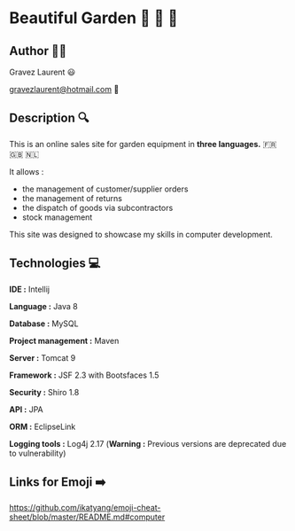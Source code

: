 # Beautiful Garden :herb: :deciduous_tree: :sunflower:

## Author :man_technologist:

Gravez Laurent :smiley:

gravezlaurent@hotmail.com :email:

## Description :mag:

This is an online sales site for garden equipment in **three languages.** :fr: :uk: :netherlands:
 
It allows : 

- the management of customer/supplier orders 
- the management of returns
- the dispatch of goods via subcontractors
- stock management

This site was designed to showcase my skills in computer development.

## Technologies :computer: 

**IDE :** Intellij

**Language :** Java 8

**Database :** MySQL

**Project management :** Maven 

**Server :** Tomcat 9

**Framework :** JSF 2.3 with Bootsfaces 1.5

**Security :** Shiro 1.8

**API :** JPA

**ORM :** EclipseLink

**Logging tools :** Log4j 2.17 (**Warning :** Previous versions are deprecated due to vulnerability) 

## Links for Emoji 	:arrow_right:

https://github.com/ikatyang/emoji-cheat-sheet/blob/master/README.md#computer
